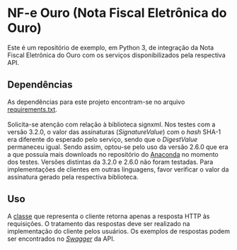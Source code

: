 # NF-e Ouro (Nota Fiscal Eletrônica do Ouro)

Este é um repositório de exemplo, em Python 3, de integração da Nota Fiscal Eletrônica do Ouro com os serviços disponibilizados pela respectiva API.

## Dependências

As dependências para este projeto encontram-se no arquivo [requirements.txt](requirements.txt). </br></br>
Solicita-se atenção com relação à biblioteca signxml. Nos testes com a versão 3.2.0, o valor das assinaturas (*SignatureValue*) com o *hash* SHA-1 era diferente do esperado pelo serviço, sendo que o *DigestValue* permaneceu igual.
Sendo assim, optou-se pelo uso da versão 2.6.0 que era a que possuía mais downloads no repositório do [Anaconda](https://anaconda.org/conda-forge/signxml/files) no momento dos testes.
Versões distintas da 3.2.0 e 2.6.0 não foram testadas. Para implementações de clientes em outras linguagens, favor verificar o valor da assinatura gerado pela respectiva biblioteca.

## Uso

A [classe](src/model/NotaOuroCliente.py) que representa o cliente retorna apenas a resposta HTTP às requisições.
O tratamento das respostas deve ser realizado na implementação do cliente pelos usuários.
Os exemplos de respostas podem ser encontrados no [*Swagger*](https://hom-nfoe.estaleiro.serpro.gov.br/API/swagger/index.html) da API.